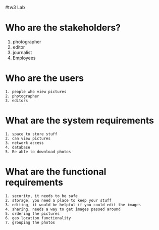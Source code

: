 
#tw3 Lab


# Who are the stakeholders?

  1. photographer
  2. editor
  3. journalist
  4. Employees

# Who are the users

    1. people who view pictures
    2. photographer
    3. editors

# What are the system requirements

    1. space to store stuff
    2. can view pictures
    3. network access
    4. database
    5. Be able to download photos

# What are the functional requirements

    1. security, it needs to be safe
    2. storage, you need a place to keep your stuff
    3. editing, it would be helpful if you could edit the images
    4. sharing, needs a way to get images passed around
    5. ordering the pictures
    6. geo location functionality
    7. grouping the photos
